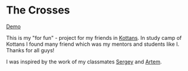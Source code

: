 # The Crosses

[Demo](https://roophee.github.io/crosses/)

This is my  "for fun" -  project for my friends in [Kottans](https://kottans.org/). In study camp of Kottans I found many friend which was my mentors and students like I. Thanks for all guys!

I was inspired by the work of my classmates [Sergey](https://github.com/ses3332002) and [Artem](https://github.com/yaripey). 
